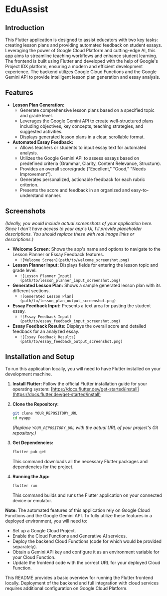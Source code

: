 # EduAssist


## Introduction

This Flutter application is designed to assist educators with two key tasks: creating lesson plans and providing automated feedback on student essays. Leveraging the power of Google Cloud Platform and cutting-edge AI, this app aims to streamline teaching workflows and enhance student learning. The frontend is built using Flutter and developed with the help of Google's Project IDX platform, ensuring a modern and efficient development experience. The backend utilizes Google Cloud Functions and the Google Gemini API to provide intelligent lesson plan generation and essay analysis.

## Features

* **Lesson Plan Generation:**
    * Generate comprehensive lesson plans based on a specified topic and grade level.
    * Leverages the Google Gemini API to create well-structured plans including objectives, key concepts, teaching strategies, and suggested activities.
    * Displays generated lesson plans in a clear, scrollable format.
* **Automated Essay Feedback:**
    * Allows teachers or students to input essay text for automated analysis.
    * Utilizes the Google Gemini API to assess essays based on predefined criteria (Grammar, Clarity, Content Relevance, Structure).
    * Provides an overall score/grade ("Excellent," "Good," "Needs Improvement").
    * Generates personalized, actionable feedback for each rubric criterion.
    * Presents the score and feedback in an organized and easy-to-understand manner.

## Screenshots

*(Ideally, you would include actual screenshots of your application here. Since I don't have access to your app's UI, I'll provide placeholder descriptions. You should replace these with real image links or descriptions.)*

* **Welcome Screen:** Shows the app's name and options to navigate to the Lesson Planner or Essay Feedback features.
    * `![Welcome Screen](path/to/welcome_screenshot.png)`
* **Lesson Planner Input:** Displays fields for entering the lesson topic and grade level.
    * `![Lesson Planner Input](path/to/lesson_planner_input_screenshot.png)`
* **Generated Lesson Plan:** Shows a sample generated lesson plan with its different sections.
    * `![Generated Lesson Plan](path/to/lesson_plan_output_screenshot.png)`
* **Essay Feedback Input:** Presents a text area for pasting the student essay.
    * `![Essay Feedback Input](path/to/essay_feedback_input_screenshot.png)`
* **Essay Feedback Results:** Displays the overall score and detailed feedback for an analyzed essay.
    * `![Essay Feedback Results](path/to/essay_feedback_output_screenshot.png)`

## Installation and Setup

To run this application locally, you will need to have Flutter installed on your development machine.

1.  **Install Flutter:** Follow the official Flutter installation guide for your operating system: [https://docs.flutter.dev/get-started/install](https://docs.flutter.dev/get-started/install)

2.  **Clone the Repository:**
    ```bash
    git clone YOUR_REPOSITORY_URL
    cd myapp
    ```
    *(Replace `YOUR_REPOSITORY_URL` with the actual URL of your project's Git repository.)*

3.  **Get Dependencies:**
    ```bash
    flutter pub get
    ```
    This command downloads all the necessary Flutter packages and dependencies for the project.

4.  **Running the App:**
    ```bash
    flutter run
    ```
    This command builds and runs the Flutter application on your connected device or emulator.

**Note:** The automated features of this application rely on Google Cloud Functions and the Google Gemini API. To fully utilize these features in a deployed environment, you will need to:

* Set up a Google Cloud Project.
* Enable the Cloud Functions and Generative AI services.
* Deploy the backend Cloud Functions (code for which would be provided separately).
* Obtain a Gemini API key and configure it as an environment variable for your Cloud Function.
* Update the frontend code with the correct URL for your deployed Cloud Function.

This README provides a basic overview for running the Flutter frontend locally. Deployment of the backend and full integration with cloud services requires additional configuration on Google Cloud Platform.
